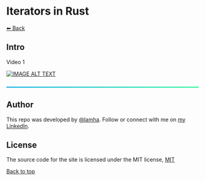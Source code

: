 # Iterators in Rust

[⬅ Back](../README.md)

## Intro 
Video 1

<div>
  <a href="https://www.youtube.com/watch?v=4GcKrj4By8k"><img src="https://img.youtube.com/vi/4GcKrj4By8k/0.jpg" alt="IMAGE ALT TEXT"></a>
</div>






<p><img type="separator" height=8px width="100%" src="https://github.com/HaLamUs/nft-drop/blob/main/assets/aqua.png"></p>

## Author

This repo was developed by [@lamha](https://github.com/HaLamUs). 
Follow or connect with me on [my LinkedIn](https://www.linkedin.com/in/lamhacs). 

## License
The source code for the site is licensed under the MIT license, [MIT](https://opensource.org/license/mit/)

 <a href="#top">Back to top</a>